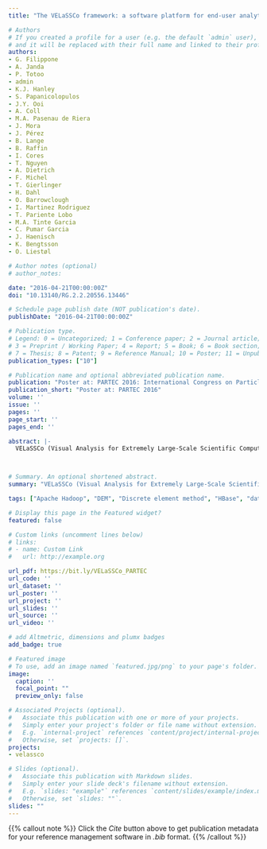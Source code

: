 ```yaml
---
title: "The VELaSSCo framework: a software platform for end-user analytics and visualization of large simulation datasets"

# Authors
# If you created a profile for a user (e.g. the default `admin` user), write the username (folder name) here 
# and it will be replaced with their full name and linked to their profile.
authors:
- G. Filippone
- A. Janda
- P. Totoo
- admin 
- K.J. Hanley
- S. Papanicolopulos
- J.Y. Ooi
- A. Coll
- M.A. Pasenau de Riera
- J. Mora
- J. Pérez
- B. Lange
- B. Raffin
- I. Cores
- T. Nguyen
- A. Dietrich
- F. Michel
- T. Gierlinger
- H. Dahl
- O. Barrowclough
- I. Martinez Rodriguez
- T. Pariente Lobo
- M.A. Tinte Garcia
- C. Pumar Garcia
- J. Haenisch
- K. Bengtsson
- O. Liestøl 

# Author notes (optional)
# author_notes:

date: "2016-04-21T00:00:00Z"
doi: "10.13140/RG.2.2.20556.13446"

# Schedule page publish date (NOT publication's date).
publishDate: "2016-04-21T00:00:00Z"

# Publication type.
# Legend: 0 = Uncategorized; 1 = Conference paper; 2 = Journal article;
# 3 = Preprint / Working Paper; 4 = Report; 5 = Book; 6 = Book section;
# 7 = Thesis; 8 = Patent; 9 = Reference Manual; 10 = Poster; 11 = Unpublished;
publication_types: ["10"]

# Publication name and optional abbreviated publication name.
publication: "Poster at: PARTEC 2016: International Congress on Particle Technology"
publication_short: "Poster at: PARTEC 2016"
volume: ''
issue: ''
pages: ''
page_start: ''
pages_end: ''

abstract: |-
  VELaSSCo (Visual Analysis for Extremely Large-Scale Scientific Computing) is an EC FP7 project involving a consortium of seven European partners (Fig. 1). VELaSSCo aims to provide new visual analysis methods for large-scale simulations serving the petabyte era. The main output of the project is the VELaSSCo platform which has been designed and developed to perform distributed post-processing and visualisation of the results of very large engineering simulations.



# Summary. An optional shortened abstract.
summary: "VELaSSCo (Visual Analysis for Extremely Large-Scale Scientific Computing) is an EC FP7 project involving a consortium of seven European partners."

tags: ["Apache Hadoop", "DEM", "Discrete element method", "HBase", "data analytics", "discrete-to-continuum", "visualization"]

# Display this page in the Featured widget?
featured: false

# Custom links (uncomment lines below)
# links:
# - name: Custom Link
#   url: http://example.org

url_pdf: https://bit.ly/VELaSSCo_PARTEC
url_code: ''
url_dataset: ''
url_poster: ''
url_project: ''
url_slides: ''
url_source: ''
url_video: ''

# add Altmetric, dimensions and plumx badges
add_badge: true

# Featured image
# To use, add an image named `featured.jpg/png` to your page's folder. 
image:
  caption: ''
  focal_point: ""
  preview_only: false

# Associated Projects (optional).
#   Associate this publication with one or more of your projects.
#   Simply enter your project's folder or file name without extension.
#   E.g. `internal-project` references `content/project/internal-project/index.md`.
#   Otherwise, set `projects: []`.
projects:
- velassco

# Slides (optional).
#   Associate this publication with Markdown slides.
#   Simply enter your slide deck's filename without extension.
#   E.g. `slides: "example"` references `content/slides/example/index.md`.
#   Otherwise, set `slides: ""`.
slides: ""
---
```


{{% callout note %}}
Click the *Cite* button above to get publication metadata for your reference management software in *.bib* format.
{{% /callout %}}
